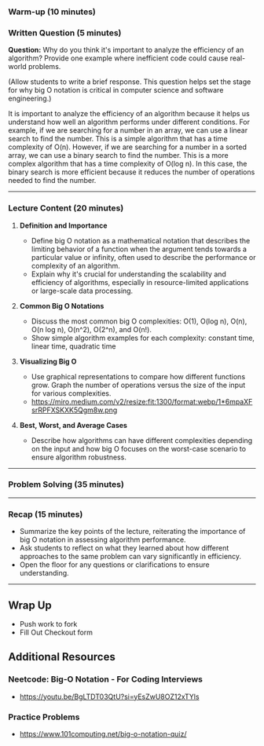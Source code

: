 ### Warm-up (10 minutes)

### Written Question (5 minutes)

**Question:** Why do you think it's important to analyze the efficiency of an algorithm? Provide one example where inefficient code could cause real-world problems.

(Allow students to write a brief response. This question helps set the stage for why big O notation is critical in computer science and software engineering.)

It is important to analyze the efficiency of an algorithm because it helps us understand how well an algorithm performs under different conditions. For example, if we are searching for a number in an array, we can use a linear search to find the number. This is a simple algorithm that has a time complexity of O(n). However, if we are searching for a number in a sorted array, we can use a binary search to find the number. This is a more complex algorithm that has a time complexity of O(log n). In this case, the binary search is more efficient because it reduces the number of operations needed to find the number.

---

### Lecture Content (20 minutes)

1. **Definition and Importance**

   - Define big O notation as a mathematical notation that describes the limiting behavior of a function when the argument tends towards a particular value or infinity, often used to describe the performance or complexity of an algorithm.
   - Explain why it's crucial for understanding the scalability and efficiency of algorithms, especially in resource-limited applications or large-scale data processing.

2. **Common Big O Notations**

   - Discuss the most common big O complexities: O(1), O(log n), O(n), O(n log n), O(n^2), O(2^n), and O(n!).
   - Show simple algorithm examples for each complexity: constant time, linear time, quadratic time

3. **Visualizing Big O**

   - Use graphical representations to compare how different functions grow. Graph the number of operations versus the size of the input for various complexities.
   - https://miro.medium.com/v2/resize:fit:1300/format:webp/1*6mpaXFsrRPFXSKXK5Qgm8w.png

4. **Best, Worst, and Average Cases**
   - Describe how algorithms can have different complexities depending on the input and how big O focuses on the worst-case scenario to ensure algorithm robustness.

---

### Problem Solving (35 minutes)

---

### Recap (15 minutes)

- Summarize the key points of the lecture, reiterating the importance of big O notation in assessing algorithm performance.
- Ask students to reflect on what they learned about how different approaches to the same problem can vary significantly in efficiency.
- Open the floor for any questions or clarifications to ensure understanding.

---

## Wrap Up

- Push work to fork
- Fill Out Checkout form

## Additional Resources

### Neetcode: Big-O Notation - For Coding Interviews

- https://youtu.be/BgLTDT03QtU?si=yEsZwU8OZ12xTYls

### Practice Problems

- https://www.101computing.net/big-o-notation-quiz/
